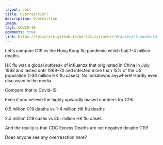```yaml
---
layout: post
title: Overreaction?
description: Overeaction
image: 
tags: COVID-19
comments: true
link: https://episphere.github.io/mortalitytracker/#cause=allcause&state=All%20States
---
```

Let's compare C19 vs the Hong Kong flu pandemic which had 1-4 million
deaths.

HK flu was a global outbreak of influenza that originated in China in
July 1968 and lasted until 1969–70 and infected more than 15% of the US
population (\>30 million HK flu cases). No lockdowns anywhere! Hardly
even discussed in the media.

Compare that to Covid-19.

Even if you believe the highly upwardly biased numbers for C19:

0.5 million C19 deaths vs 1-4 million HK flu deaths

2.3 million C19 cases vs 30+million HK flu cases.

And the reality is that CDC Excess Deaths are net negative despite C19!

Does anyone see any overreaction here?
